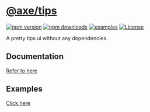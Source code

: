 # [@axe/tips](https://www.npmjs.org/package/@axe/tips)

[![npm version](https://img.shields.io/npm/v/@axe/tips.svg)](https://www.npmjs.org/package/@axe/tips)
[![npm downloads](https://img.shields.io/npm/dt/@axe/tips.svg)](http://npm-stat.com/charts.html?package=@axe/tips)
[![examples](https://img.shields.io/badge/examples-🚀-yellow.svg)](https://ansenhuang.github.io/axe/examples/tips.html)
[![License](https://img.shields.io/npm/l/@axe/tips.svg)](../../LICENSE)

A pretty tips ui without any dependencies.

## Documentation

[Refer to here](https://ansenhuang.github.io/axe/docs/modules/_axe_tips.html)

## Examples

[Click here](https://ansenhuang.github.io/axe/examples/tips.html)
